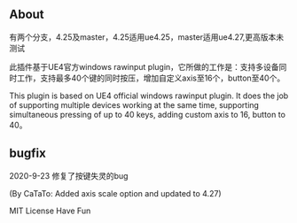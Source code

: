 ## About
有两个分支，4.25及master，4.25适用ue4.25，master适用ue4.27,更高版本未测试

此插件基于UE4官方windows rawinput plugin，它所做的工作是：支持多设备同时工作，支持最多40个键的同时按压，增加自定义axis至16个，button至40个。

This plugin is based on UE4 official windows rawinput plugin. It does the job of supporting multiple devices working at the same time, supporting simultaneous pressing of up to 40 keys, adding custom axis to 16, button to 40。

## bugfix
2020-9-23 修复了按键失灵的bug

(By CaTaTo: Added axis scale option and updated to 4.27) 

MIT License
Have Fun
